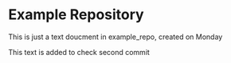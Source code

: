 # Example Repository

This is just a text doucment in example_repo, created on Monday

This text is added to check second commit